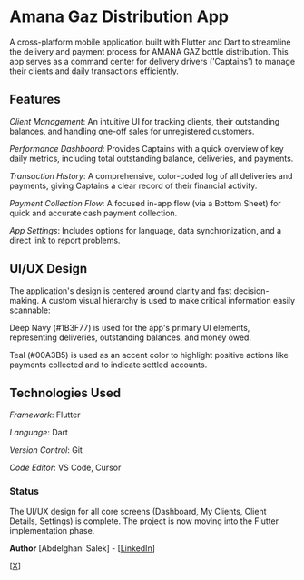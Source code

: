 # Amana Gaz Distribution App

A cross-platform mobile application built with Flutter and Dart to streamline the delivery and payment process for AMANA GAZ bottle distribution. This app serves as a command center for delivery drivers ('Captains') to manage their clients and daily transactions efficiently.

## Features
*Client Management*: An intuitive UI for tracking clients, their outstanding balances, and handling one-off sales for unregistered customers.

*Performance Dashboard*: Provides Captains with a quick overview of key daily metrics, including total outstanding balance, deliveries, and payments.

*Transaction History*: A comprehensive, color-coded log of all deliveries and payments, giving Captains a clear record of their financial activity.

*Payment Collection Flow*: A focused in-app flow (via a Bottom Sheet) for quick and accurate cash payment collection.

*App Settings*: Includes options for language, data synchronization, and a direct link to report problems.

## UI/UX Design
The application's design is centered around clarity and fast decision-making. A custom visual hierarchy is used to make critical information easily scannable:

Deep Navy (#1B3F77) is used for the app's primary UI elements, representing deliveries, outstanding balances, and money owed.

Teal (#00A3B5) is used as an accent color to highlight positive actions like payments collected and to indicate settled accounts.

## Technologies Used
*Framework*: Flutter

*Language*: Dart

*Version Control*: Git

*Code Editor*: VS Code, Cursor

### Status
The UI/UX design for all core screens (Dashboard, My Clients, Client Details, Settings) is complete. The project is now moving into the Flutter implementation phase.

**Author**
[Abdelghani Salek] - [[LinkedIn](https://www.linkedin.com/in/abde-salek/)]

[[X](https://x.com/abde_salek)]
